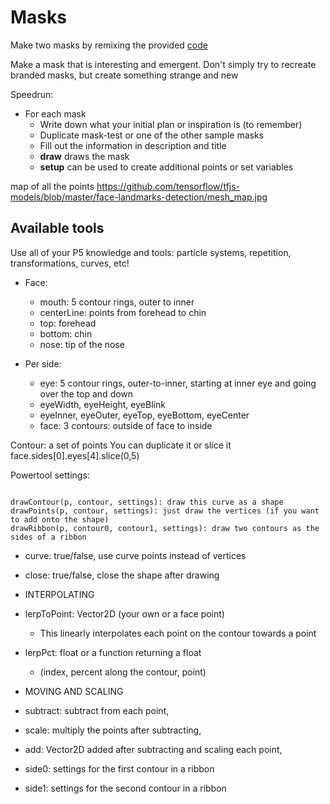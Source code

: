 # Masks

Make two masks by remixing the provided [code](https://glitch.com/edit/#!/galaxykate-a8?path=a6-assignment.md%3A3%3A26)

Make a mask that is interesting and emergent. Don't simply try to recreate branded masks, but create something strange and new

Speedrun:

* For each mask
  * Write down what your initial plan or inspiration is (to remember)
  * Duplicate mask-test or one of the other sample masks
  * Fill out the information in description and title
  * **draw** draws the mask
  * **setup** can be used to create additional points or set variables

map of all the points https://github.com/tensorflow/tfjs-models/blob/master/face-landmarks-detection/mesh_map.jpg

## Available tools

Use all of your P5 knowledge and tools: particle systems, repetition, transformations, curves, etc!

* Face:
  * mouth: 5 contour rings, outer to inner
  * centerLine: points from forehead to chin
  * top: forehead 
  * bottom: chin
  * nose: tip of the nose


* Per side:
  * eye: 5 contour rings, outer-to-inner, starting at inner eye and going over the top and down
  * eyeWidth, eyeHeight, eyeBlink
  * eyeInner, eyeOuter, eyeTop, eyeBottom, eyeCenter
  * face: 3 contours: outside of face to inside
  
  
Contour: a set of points
You can duplicate it or slice it 
face.sides[0].eyes[4].slice(0,5)

Powertool settings:

```

drawContour(p, contour, settings): draw this curve as a shape  
drawPoints(p, contour, settings): just draw the vertices (if you want to add onto the shape)  
drawRibbon(p, contour0, contour1, settings): draw two contours as the sides of a ribbon

```

* curve: true/false, use curve points instead of vertices
* close: true/false, close the shape after drawing

* INTERPOLATING
* lerpToPoint: Vector2D (your own or a face point)
  * This linearly interpolates each point on the contour towards a point
* lerpPct: float or a function returning a float
  * (index, percent along the contour, point)
  
* MOVING AND SCALING
* subtract: subtract from each point,
* scale: multiply the points after subtracting,
* add: Vector2D added after subtracting and scaling each point,
* side0: settings for the first contour in a ribbon
* side1: settings for the second contour in a ribbon


  
